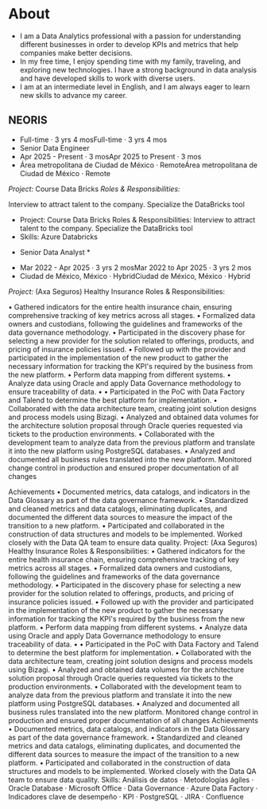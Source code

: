 # About
- I am a Data Analytics professional with a passion for understanding different businesses in order to develop KPIs and metrics that help companies make better decisions. 
- In my free time, I enjoy spending time with my family, traveling, and exploring new technologies. I have a strong background in data analysis and have developed skills to work with diverse users. 
- I am at an intermediate level in English, and I am always eager to learn new skills to advance my career.

## NEORIS
- Full-time · 3 yrs 4 mosFull-time · 3 yrs 4 mos
- Senior Data Engineer
- Apr 2025 - Present · 3 mosApr 2025 to Present · 3 mos
- Área metropolitana de Ciudad de México · RemoteÁrea metropolitana de Ciudad de México · Remote

*Project:* Course Data Bricks
*Roles & Responsibilities:* 

Interview to attract talent to the company.
Specialize the DataBricks tool

- Project: Course Data Bricks Roles & Responsibilities: Interview to attract talent to the company. Specialize the DataBricks tool
- Skills: Azure Databricks

* Senior Data Analyst *
- Mar 2022 - Apr 2025 · 3 yrs 2 mosMar 2022 to Apr 2025 · 3 yrs 2 mos
- Ciudad de México, México · HybridCiudad de México, México · Hybrid

*Project:* (Axa Seguros) Healthy Insurance
Roles & Responsibilities: 
 
• Gathered indicators for the entire health insurance chain, ensuring comprehensive tracking of key metrics across all stages. 
• Formalized data owners and custodians, following the guidelines and frameworks of the data governance methodology. 
• Participated in the discovery phase for selecting a new provider for the solution related to offerings, products, and pricing of insurance policies issued.
• Followed up with the provider and participated in the implementation of the new product to gather the necessary information for tracking the KPI's required by the business from the new platform. 
• Perform data mapping from different systems. 
• Analyze data using Oracle and apply Data Governance methodology to ensure traceability of data. • • Participated in the PoC with Data Factory and Talend to determine the best platform for implementation. 
• Collaborated with the data architecture team, creating joint solution designs and process models using Bizagi. 
• Analyzed and obtained data volumes for the architecture solution proposal through Oracle queries requested via tickets to the production environments. 
• Collaborated with the development team to analyze data from the previous platform and translate it into the new platform using PostgreSQL databases. 
• Analyzed and documented all business rules translated into the new platform. Monitored change control in production and ensured proper documentation of all changes

Achievements
• Documented metrics, data catalogs, and indicators in the Data Glossary as part of the data governance framework. 
• Standardized and cleaned metrics and data catalogs, eliminating duplicates, and documented the different data sources to measure the impact of the transition to a new platform.
• Participated and collaborated in the construction of data structures and models to be implemented. Worked closely with the Data QA team to ensure data quality.
Project: (Axa Seguros) Healthy Insurance Roles & Responsibilities: • Gathered indicators for the entire health insurance chain, ensuring comprehensive tracking of key metrics across all stages. • Formalized data owners and custodians, following the guidelines and frameworks of the data governance methodology. • Participated in the discovery phase for selecting a new provider for the solution related to offerings, products, and pricing of insurance policies issued. • Followed up with the provider and participated in the implementation of the new product to gather the necessary information for tracking the KPI's required by the business from the new platform. • Perform data mapping from different systems. • Analyze data using Oracle and apply Data Governance methodology to ensure traceability of data. • • Participated in the PoC with Data Factory and Talend to determine the best platform for implementation. • Collaborated with the data architecture team, creating joint solution designs and process models using Bizagi. • Analyzed and obtained data volumes for the architecture solution proposal through Oracle queries requested via tickets to the production environments. • Collaborated with the development team to analyze data from the previous platform and translate it into the new platform using PostgreSQL databases. • Analyzed and documented all business rules translated into the new platform. Monitored change control in production and ensured proper documentation of all changes Achievements • Documented metrics, data catalogs, and indicators in the Data Glossary as part of the data governance framework. • Standardized and cleaned metrics and data catalogs, eliminating duplicates, and documented the different data sources to measure the impact of the transition to a new platform. • Participated and collaborated in the construction of data structures and models to be implemented. Worked closely with the Data QA team to ensure data quality.
Skills: Análisis de datos · Metodologías ágiles · Oracle Database · Microsoft Office · Data Governance · Azure Data Factory · Indicadores clave de desempeño · KPI · PostgreSQL · JIRA · Confluence
